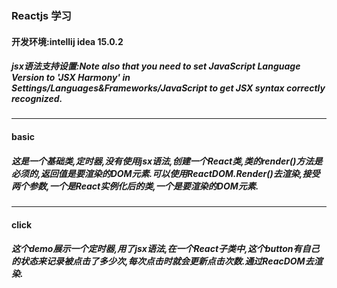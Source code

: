 ### Reactjs 学习

#### 开发环境:intellij idea 15.0.2

##### jsx语法支持设置:Note also that you need to set JavaScript Language Version to 'JSX Harmony' in Settings/Languages&Frameworks/JavaScript to get JSX syntax correctly recognized.

-----
#### basic
##### 这是一个基础类,定时器,没有使用jsx语法,创建一个React类,类的render()方法是必须的,返回值是要渲染的DOM元素.可以使用ReactDOM.Render()去渲染,接受两个参数,一个是React实例化后的类,一个是要渲染的DOM元素.

-----
#### click
##### 这个demo展示一个定时器,用了jsx语法,在一个React子类中,这个button有自己的状态来记录被点击了多少次,每次点击时就会更新点击次数.通过ReacDOM去渲染.
 
